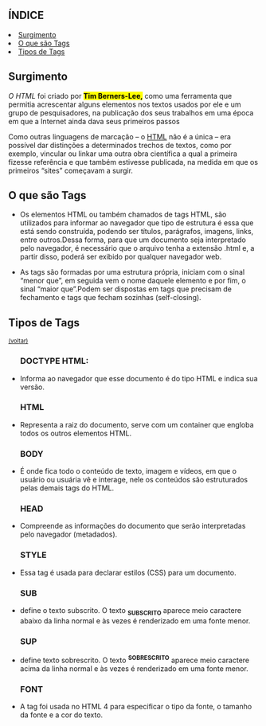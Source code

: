 

<h2 id="ÍNDICE"> ÍNDICE</h2>
   
<li><a href="#Surgimento"> Surgimento </a></li>
    <li><a href="#O que são Tags"> O que são Tags</a></li>
    <li><a href="#Tipos de Tags"> Tipos de Tags </a></li>
    </ol>
<h2 id="Surgimento"> Surgimento</h2>
    <p> <i>O HTML</i> foi criado por <strong><mark>Tim Berners-Lee,</strong> como uma ferramenta que permitia acrescentar alguns elementos nos textos usados por ele e um grupo de pesquisadores, na publicação dos seus trabalhos em uma época em que a Internet ainda dava seus primeiros passos</P>
    <p>Como outras linguagens de marcação – o <U>HTML</U> não é a única – era possível dar distinções a determinados trechos de textos, como por exemplo, vincular ou linkar uma outra obra científica a qual a primeira fizesse referência e que também estivesse publicada, na medida em que os primeiros “sites” começavam a surgir.</p>   

<h2 id="O que são Tags"> O que são Tags </h2>
<ul> 
    <li>Os elementos HTML ou também chamados de tags HTML, são utilizados para informar ao navegador que tipo de estrutura é essa que está sendo construída, podendo ser títulos, parágrafos, imagens, links, entre outros.Dessa forma, para que um documento seja interpretado pelo navegador, é necessário que o arquivo tenha a extensão .html e, a partir disso, poderá ser exibido por qualquer navegador web.</li> </ul>
   <ul><li>As tags são formadas por uma estrutura própria, iniciam com o sinal “menor que”, em seguida vem o nome daquele elemento e por fim, o sinal “maior que”.Podem ser dispostas em tags que precisam de fechamento e tags que fecham sozinhas (self-closing).
</li></ul>
   
   <h2 id="Tipos de Tags">Tipos de Tags</h2> 
   <small><a href="#início"> (voltar) </a></small>  
   <UL>
   <h3><strong>DOCTYPE HTML: </strong></h3><LI>Informa ao navegador que esse documento é do tipo HTML e indica sua versão.</LI>
 <H3>HTML</H3> <Li>Representa a raiz do documento, serve com um container que engloba todos os outros elementos HTML.</Li>
<H3>BODY</H3><LI>É onde fica todo o conteúdo de texto, imagem e vídeos, em que o usuário ou usuária vê e interage, nele os conteúdos são estruturados pelas demais tags do HTML.</LI>
<h3>HEAD</h3> <LI>Compreende as informações do documento que serão interpretadas pelo navegador (metadados).</LI>
<h3>STYLE</h3><LI>Essa tag é usada para declarar estilos (CSS) para um documento.</LI>
<H3>SUB</H3><LI>define o texto subscrito. O texto <strong><SUB>SUBSCRITO</SUB></strong> aparece meio caractere abaixo da linha normal e às vezes é renderizado em uma fonte menor.</LI> 
<H3>SUP</H3><LI> define texto sobrescrito. O texto <strong><sup>SOBRESCRITO</sup></strong> aparece meio caractere acima da linha normal e às vezes é renderizado em uma fonte menor.</LI>
<H3>FONT</H3><LI> A tag foi usada no HTML 4 para especificar o tipo da fonte, o tamanho da fonte e a cor do texto.</LI>
   
   


</UL>
